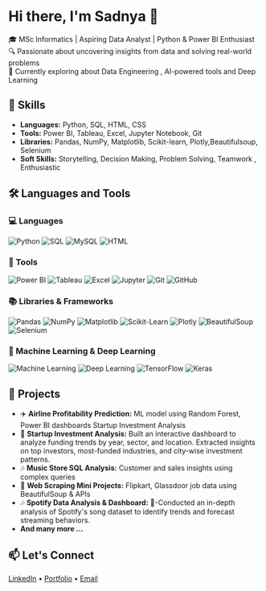 # Hi there, I'm Sadnya 👋

🎓 MSc Informatics | Aspiring Data Analyst | Python & Power BI Enthusiast  
🔍 Passionate about uncovering insights from data and solving real-world problems  
🚀 Currently exploring about  Data Engineering , AI-powered tools and Deep Learning 

## 🔧 Skills
- **Languages:** Python, SQL, HTML, CSS
- **Tools:** Power BI, Tableau, Excel, Jupyter Notebook, Git
- **Libraries:** Pandas, NumPy, Matplotlib, Scikit-learn, Plotly,Beautifulsoup, Selenium
- **Soft Skills:** Storytelling, Decision Making, Problem Solving, Teamwork , Enthusiastic
## 🛠 Languages and Tools

### 💻 Languages
![Python](https://img.shields.io/badge/-Python-333333?style=flat&logo=python)
![SQL](https://img.shields.io/badge/-SQL-4479A1?style=flat&logo=mysql)
![MySQL](https://img.shields.io/badge/-MySQL-00758F?style=flat&logo=mysql)
![HTML](https://img.shields.io/badge/-HTML5-E34F26?style=flat&logo=html5)


### 🧰 Tools
![Power BI](https://img.shields.io/badge/-Power%20BI-F2C811?style=flat&logo=power-bi)
![Tableau](https://img.shields.io/badge/-Tableau-E97627?style=flat&logo=tableau)
![Excel](https://img.shields.io/badge/-Excel-217346?style=flat&logo=microsoft-excel)
![Jupyter](https://img.shields.io/badge/-Jupyter-F37726?style=flat&logo=jupyter)
![Git](https://img.shields.io/badge/-Git-F05032?style=flat&logo=git)
![GitHub](https://img.shields.io/badge/-GitHub-181717?style=flat&logo=github)

### 📚 Libraries & Frameworks
![Pandas](https://img.shields.io/badge/-Pandas-150458?style=flat&logo=pandas)
![NumPy](https://img.shields.io/badge/-NumPy-013243?style=flat&logo=numpy)
![Matplotlib](https://img.shields.io/badge/-Matplotlib-11557c?style=flat&logo=matplotlib)
![Scikit-Learn](https://img.shields.io/badge/-Scikit--Learn-f7931e?style=flat&logo=scikit-learn)
![Plotly](https://img.shields.io/badge/-Plotly-3F4F75?style=flat&logo=plotly)
![BeautifulSoup](https://img.shields.io/badge/-BeautifulSoup-green?style=flat)
![Selenium](https://img.shields.io/badge/-Selenium-43B02A?style=flat&logo=selenium)

### 🤖 Machine Learning & Deep Learning
![Machine Learning](https://img.shields.io/badge/-Machine%20Learning-10277e?style=flat&logo=google)
![Deep Learning](https://img.shields.io/badge/-Deep%20Learning-8e44ad?style=flat&logo=tensorflow)
![TensorFlow](https://img.shields.io/badge/-TensorFlow-FF6F00?style=flat&logo=tensorflow)
![Keras](https://img.shields.io/badge/-Keras-D00000?style=flat&logo=keras)



## 💼 Projects
- ✈️ **Airline Profitability Prediction:** ML model using Random Forest, Power BI dashboards  Startup Investment Analysis
- 🎯 **Startup Investment Analysis:** Built an interactive dashboard to analyze funding trends by year, sector, and location. Extracted insights on top investors, most-funded industries, and city-wise investment patterns.
- 🎶 **Music Store SQL Analysis:** Customer and sales insights using complex queries  
- 🛒 **Web Scraping Mini Projects:** Flipkart, Glassdoor job data using BeautifulSoup & APIs
- 🎶 **Spotify Data Analysis & Dashboard:** 🎯-Conducted an in-depth analysis of Spotify's song dataset to identify trends and forecast streaming behaviors.
- **And many more ...**


## 📫 Let's Connect
[LinkedIn](https://www.linkedin.com/in/sadnya-kolhe-b0481a1a0/) • [Portfolio](https://sadnya20.github.io/Sadnya20-Sadnyakolhe.github.io/) • [Email](mailto:sadnyakolhe2011@gmail.com)
